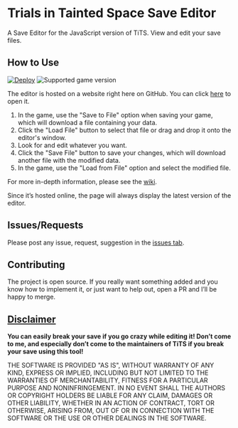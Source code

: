 <h1>Trials in Tainted Space Save Editor</h1>
<p>
  A Save Editor for the JavaScript version of TiTS. View and edit your save files.
</p>


<h2>How to Use</h2>

[![Deploy](https://github.com/start-5/TiTS.JS-Save-Editor/actions/workflows/deploy.yml/badge.svg)](https://start-5.github.io/TiTS.JS-Save-Editor/)
![Supported game version](https://img.shields.io/badge/dynamic/json?color=%238D31B0&label=Supported%20game%20version&query=%24.game&url=https%3A%2F%2Fraw.githubusercontent.com%2Fstart-5%2FTiTS.JS-Save-Editor%2Fmain%2Fversions.json)

<p>
  The editor is hosted on a website right here on GitHub.
  You can click <a href="https://start-5.github.io/TiTS.JS-Save-Editor/">here</a> to open it.
</p>

<ol>
  <li>In the game, use the "Save to File" option when saving your game, which will download a file containing your data.</li>
  <li>Click the "Load File" button to select that file or drag and drop it onto the editor's window.</li>
  <li>Look for and edit whatever you want.</li>
  <li>Click the "Save File" button to save your changes, which will download another file with the modified data.</li>
  <li>In the game, use the "Load from File" option and select the modified file.</li>
</ol>

<p>
  For more in-depth information, please see the <a href="https://github.com/start-5/TiTS.JS-Save-Editor/wiki/How-to-use">wiki</a>.
</p>

<p>
  Since it’s hosted online, the page will always display the latest version of the editor.
</p>


<h2>Issues/Requests</h2>
<p>
  Please post any issue, request, suggestion in the <a href="https://github.com/start-5/TiTS.JS-Save-Editor/issues">issues tab</a>.
</p>


<h2>Contributing</h2>
<p>
  The project is open source.
  If you really want something added and you know how to implement it, or just want to help out, open a PR and I’ll be happy to merge.
</p>


<h2><a href="https://github.com/start-5/TiTS.JS-Save-Editor/blob/main/LICENSE">Disclaimer</a></h2>
<p><b>
  You can easily break your save if you go crazy while editing it!
  Don’t come to me, and especially don’t come to the maintainers of TiTS if you break your save using this tool!
</b></p>

<p>
  THE SOFTWARE IS PROVIDED "AS IS", WITHOUT WARRANTY OF ANY KIND, EXPRESS OR
  IMPLIED, INCLUDING BUT NOT LIMITED TO THE WARRANTIES OF MERCHANTABILITY,
  FITNESS FOR A PARTICULAR PURPOSE AND NONINFRINGEMENT. IN NO EVENT SHALL THE
  AUTHORS OR COPYRIGHT HOLDERS BE LIABLE FOR ANY CLAIM, DAMAGES OR OTHER
  LIABILITY, WHETHER IN AN ACTION OF CONTRACT, TORT OR OTHERWISE, ARISING FROM,
  OUT OF OR IN CONNECTION WITH THE SOFTWARE OR THE USE OR OTHER DEALINGS IN THE
  SOFTWARE.
</p>
